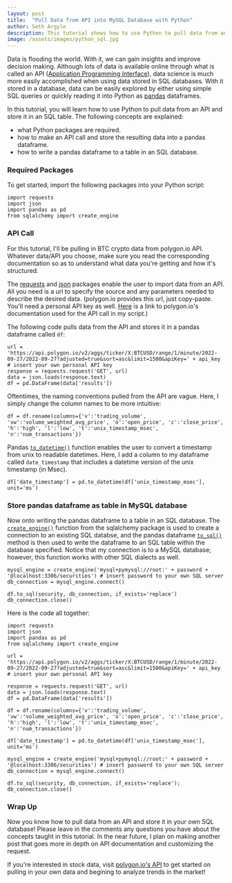 ```yaml
---
layout: post
title:  "Pull Data from API into MySQL Database with Python"
author: Seth Argyle
description: This tutorial shows how to use Python to pull data from an API and store it in tables in a MySQL database.
image: /assets/images/python_sql.jpg
---
```


Data is flooding the world. With it, we can gain insights and improve decision making. Although lots of data is available online through what is called an API ([Application Programming Interface](https://www.mulesoft.com/resources/api/what-is-an-api)), data science is much more easily accomplished when using data stored in SQL databases. With it stored in a database, data can be easily explored by either using simple SQL queries or quickly reading it into Python as [pandas](https://pandas.pydata.org/docs/index.html) dataframes.

In this tutorial, you will learn how to use Python to pull data from an API and store it in an SQL table. The following concepts are explained:
- what Python packages are required.
- how to make an API call and store the resulting data into a pandas dataframe.
- how to write a pandas dataframe to a table in an SQL database.

### Required Packages
To get started, import the following packages into your Python script:
```
import requests
import json
import pandas as pd
from sqlalchemy import create_engine
```

### API Call
For this tutorial, I'll be pulling in BTC crypto data from polygon.io API. Whatever data/API you choose, make sure you read the corresponding documentation so as to understand what data you're getting and how it's structured.

The [requests](https://pypi.org/project/requests/) and [json](https://docs.python.org/3/library/json.html) packages enable the user to import data from an API. All you need is a url to specify the source and any parameters needed to describe the desired data. (polygon.io provides this url, just copy-paste. You'll need a personal API key as well. [Here](https://polygon.io/docs/crypto/getting-started) is a link to polygon.io's documentation used for the API call in my script.)

The following code pulls data from the API and stores it in a pandas dataframe called `df`:
```
url = 'https://api.polygon.io/v2/aggs/ticker/X:BTCUSD/range/1/minute/2022-09-27/2022-09-27?adjusted=true&sort=asc&limit=1500&apiKey=' + api_key # insert your own personal API key
response = requests.request('GET', url)
data = json.loads(response.text)
df = pd.DataFrame(data['results'])
```

Oftentimes, the naming conventions pulled from the API are vague. Here, I simply change the column names to be more intuitive:
```
df = df.rename(columns={'v':'trading_volume', 'vw':'volume_weighted_avg_price', 'o':'open_price', 'c':'close_price', 'h':'high', 'l':'low', 't':'unix_timestamp_msec', 'n':'num_transactions'})
```

Pandas [`to_datetime()`](https://pandas.pydata.org/docs/reference/api/pandas.to_datetime.html) function enables the user to convert a timestamp from unix to readable datetimes. Here, I add a column to my dataframe called `date_timestamp` that includes a datetime version of the unix timestamp (in Msec).
```
df['date_timestamp'] = pd.to_datetime(df['unix_timestamp_msec'], unit='ms')
```

### Store pandas dataframe as table in MySQL database
Now onto writing the pandas dataframe to a table in an SQL database. The [`create_engine()`](https://docs.sqlalchemy.org/en/14/core/engines.html) function from the sqlalchemy package is used to create a connection to an existing SQL databse, and the pandas dataframe [`to_sql()`](https://pandas.pydata.org/docs/reference/api/pandas.DataFrame.to_sql.html) method is then used to write the dataframe to an SQL table within the database specified. Notice that my connection is to a MySQL database; however, this function works with other SQL dialects as well.
```
mysql_engine = create_engine('mysql+pymysql://root:' + password + '@localhost:3306/securities') # insert password to your own SQL server
db_connection = mysql_engine.connect()
```
```
df.to_sql(security, db_connection, if_exists='replace')
db_connection.close()
```
Here is the code all together:
```
import requests
import json
import pandas as pd
from sqlalchemy import create_engine

url = 'https://api.polygon.io/v2/aggs/ticker/X:BTCUSD/range/1/minute/2022-09-27/2022-09-27?adjusted=true&sort=asc&limit=1500&apiKey=' + api_key # insert your own personal API key

response = requests.request('GET', url)
data = json.loads(response.text)
df = pd.DataFrame(data['results'])

df = df.rename(columns={'v':'trading_volume', 'vw':'volume_weighted_avg_price', 'o':'open_price', 'c':'close_price', 'h':'high', 'l':'low', 't':'unix_timestamp_msec', 'n':'num_transactions'})

df['date_timestamp'] = pd.to_datetime(df['unix_timestamp_msec'], unit='ms')

mysql_engine = create_engine('mysql+pymysql://root:' + password + '@localhost:3306/securities') # insert password to your own SQL server
db_connection = mysql_engine.connect()

df.to_sql(security, db_connection, if_exists='replace');
db_connection.close()
```

### Wrap Up
Now you know how to pull data from an API and store it in your own SQL database! Please leave in the comments any questions you have about the concepts taught in this tutorial. In the near future, I plan on making another post that goes more in depth on API documentation and customizing the request.

If you're interested in stock data, visit [polygon.io's API](https://polygon.io/stocks?gclid=CjwKCAjw4c-ZBhAEEiwAZ105RbQhjiUtali6QWg6WG8U655yxHvRZkzSiZkXO7u-BMsXTVsE0NYUlhoCY-QQAvD_BwE) to get started on pulling in your own data and begining to analyze trends in the market!


